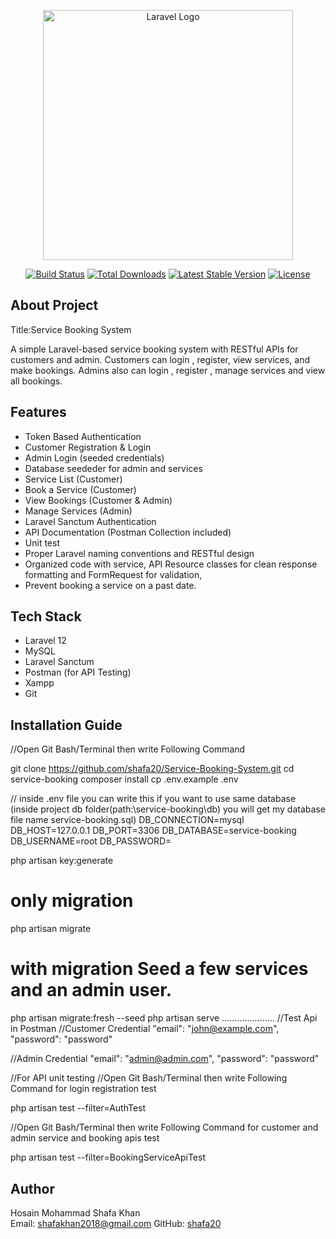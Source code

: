 <p align="center"><a href="https://laravel.com" target="_blank"><img src="https://raw.githubusercontent.com/laravel/art/master/logo-lockup/5%20SVG/2%20CMYK/1%20Full%20Color/laravel-logolockup-cmyk-red.svg" width="400" alt="Laravel Logo"></a></p>

<p align="center">
<a href="https://github.com/laravel/framework/actions"><img src="https://github.com/laravel/framework/workflows/tests/badge.svg" alt="Build Status"></a>
<a href="https://packagist.org/packages/laravel/framework"><img src="https://img.shields.io/packagist/dt/laravel/framework" alt="Total Downloads"></a>
<a href="https://packagist.org/packages/laravel/framework"><img src="https://img.shields.io/packagist/v/laravel/framework" alt="Latest Stable Version"></a>
<a href="https://packagist.org/packages/laravel/framework"><img src="https://img.shields.io/packagist/l/laravel/framework" alt="License"></a>
</p>

## About  Project

Title:Service Booking System

A simple Laravel-based service booking system with RESTful APIs for customers and admin. Customers can login , register, view services, and make bookings. Admins also can login , register , manage services and view all bookings.




## Features
- Token Based Authentication
- Customer Registration & Login 
- Admin Login (seeded credentials)
- Database seededer for admin and services
- Service List (Customer)
- Book a Service (Customer)
- View Bookings (Customer & Admin)
- Manage Services (Admin)
- Laravel Sanctum Authentication
- API Documentation (Postman Collection included)
- Unit test
- Proper Laravel naming conventions and RESTful design
- Organized code with service, API Resource classes for clean response formatting and FormRequest for validation, 
- Prevent booking a service on a past date.


## Tech Stack

- Laravel 12
- MySQL
- Laravel Sanctum
- Postman (for API Testing)
- Xampp
- Git




## Installation Guide


//Open Git Bash/Terminal then write Following Command

git clone https://github.com/shafa20/Service-Booking-System.git
cd service-booking
composer install
cp .env.example .env

// inside .env file you can write this if you want to use same database (inside project db folder(path:\service-booking\db) you will get my database file name service-booking.sql)
DB_CONNECTION=mysql
DB_HOST=127.0.0.1
DB_PORT=3306
DB_DATABASE=service-booking
DB_USERNAME=root
DB_PASSWORD=

php artisan key:generate
# only migration
php artisan migrate
# with migration Seed a few services and an admin user.
php artisan migrate:fresh --seed
php artisan serve
.....................
//Test Api in Postman
//Customer Credential
"email": "john@example.com",
"password": "password"

//Admin Credential
"email": "admin@admin.com",
"password": "password"



//For API unit testing
//Open Git Bash/Terminal then write Following Command for login registration test

php artisan test --filter=AuthTest


//Open Git Bash/Terminal then write Following Command for customer and admin service and booking apis test

php artisan test --filter=BookingServiceApiTest


## Author

Hosain Mohammad Shafa Khan  
Email: shafakhan2018@gmail.com 
GitHub: [shafa20](https://github.com/shafa20)
